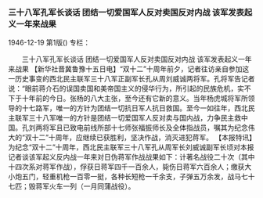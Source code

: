 ### 三十八军孔军长谈话  团结一切爱国军人反对卖国反对内战  该军发表起义一年来战果

1946-12-19
第1版()
专栏：

　　三十八军孔军长谈话
    团结一切爱国军人反对卖国反对内战
    该军发表起义一年来战果
    【新华社晋冀鲁豫十五日电】“双十二”十周年前夕，记者往访亲自参加这一历史事变的西北民主联军三十八军正副军长孔从周刘威诚两将军。孔将军告记者说：“眼前蒋介石的误国卖国和美帝国主义的侵华行为，所引起的民族危机，实不下于十年前的今日。张杨的八大主张，至今还有它新的意义。当年杨虎城将军所领导的十七路军，唯一的方针为团结一切抗日军人抗日救国。至今一如往年，西北民主联军三十八军唯一的方针是团结一切爱国军人反对卖与国内战，力争民主救中国。孔刘两将军且已致电前线所部十七师张福振师长及全体指战员，嘱其为纪念伟大的“双十二”十周年，应继续已获胜利，坚决作战，消灭进犯蒋军。
    【本报特讯】为纪念“双十二”十周年，西北民主联军三十八军孔从周军长刘威诚副军长顷对本报记者谈该军起义反内战一年来对日伪蒋军作战战果如下：计著名战役二十次（其中十四次系对蒋军作战），俘获日蒋军四千一百余人，毙伤日蒋军六百余人；缴获大小炮五门，轻重机枪一百零一挺，各种长短枪一千余支，子弹五万余发，战马七十七匹；毁蒋军火车一列（一月同蒲战役）。
